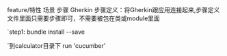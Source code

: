 feature/特性
场景
步骤
Gherkin
步骤定义：将Gherkin跟应用连接起来,步骤定义文件里面只需要步骤即可，不需要被包在类或module里面

`step1: bundle install --save

`到calculator目录下
    run 'cucumber'